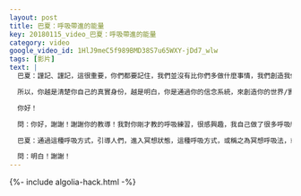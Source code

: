 ```yaml
---
layout: post
title: 巴夏：呼吸帶進的能量
key: 20180115_video_巴夏：呼吸帶進的能量
category: video
google_video_id: 1HlJ9meC5f989BMD38S7u65WXY-jDd7_wlw
tags: [影片]
text: |
  巴夏：謹記、謹記，這很重要，你們都要記住，我們並沒有比你們多做什麼事情，我們創造我們的世界（實相），你們創造你自己的世界（實相），只是我們覺察到我們「在」做的（佛者，覺也）。所以我們在我們的世界/文明所體驗的，跟你們在你們的生活/文明/世界所經驗的，若有所區別的話，不在於所做的事情不同，而在於，你們多大程度上，意識到我們倆做的事情都一樣，這是我們之間的唯一區別。

  所以，你越是清楚你自己的真實身份，越是明白，你是通過你的信念系統，來創造你的世界/實相，那你就越能看清世界，看清自己，明白你控制著你的世界，控制著你的人生體驗，明白嗎？（明白！）

  你好！

  問：你好，謝謝！謝謝你的教導！我對你剛才教的呼吸練習，很感興趣，我自己做了很多呼吸練習，也教了很多人，我想，你能否跟我們說說，呼吸對個人進步與轉變的幫助，以及如何將其運用到工作中，從而能幫助那些經歷過身心靈痛苦的人。

  巴夏：通過這種呼吸方式，引導人們，進入冥想狀態，這種呼吸方式，或稱之為冥想呼吸法，或為瑜伽呼吸法，它有很多不同的功效，就像我們說的，它能給身體注入強大的能量，這些能量，能幫助身體機能，更和諧完整地運作，讓人的狀態更平和安寧，更能感覺到自己是被加持的，更容易進入內心，與自己的高我獲得連接，它能以一種非常不同的方式，把人的能量注滿，這讓他們感覺，自己的人生像是「乘風破浪」、「順風順水」（輕舟已過萬重山），而不是「風吹浪打」、「逆流而上」（還自欺「閒庭信步」），明白嗎？

  問：明白！謝謝！
---
```


{%- include algolia-hack.html -%}
